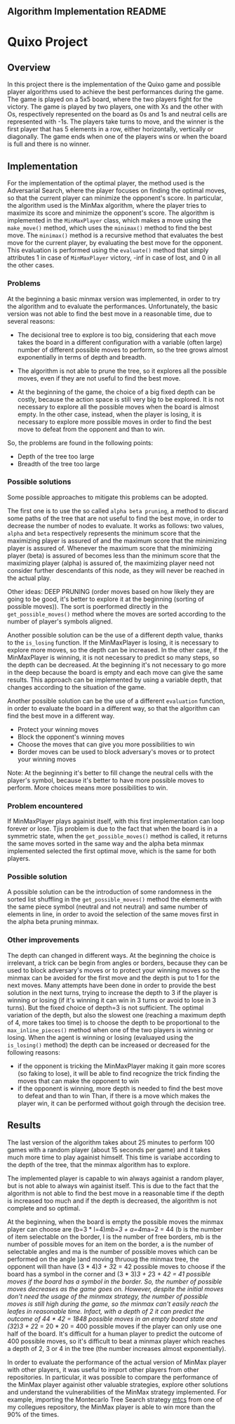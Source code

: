 ## Algorithm Implementation README

# Quixo Project

## Overview

In this project there is the implementation of the Quixo game and possible player algorithms used to achieve the best performances during the game. The game is played on a 5x5 board, where the two players fight for the victory. The game is played by two players, one with Xs and the other with Os, respectively represented on the board as 0s and 1s and neutral cells are represented with -1s. The players take turns to move, and the winner is the first player that has 5 elements in a row, either horizontally, vertically or diagonally. The game ends when one of the players wins or when the board is full and there is no winner.

## Implementation
For the implementation of the optimal player, the method used is the Adversarial Search, where the player focuses on finding the optimal moves, so that the current player can minimize the opponent's score. In particular, the algorithm used is the MinMax algorithm, where the player tries to maximize its score and minimize the opponent's score. The algorithm is implemented in the `MinMaxPlayer` class, which makes a move using the `make_move()` method, which uses the `minimax()` method to find the best move. The `minimax()` method is a recursive method that evaluates the best move for the current player, by evaluating the best move for the opponent. This evaluation is performed using the `evaluate()` method that simply attributes 1 in case of `MinMaxPlayer` victory, -inf in case of lost, and 0 in all the other cases.

### Problems
At the beginning a basic minmax version was implemented, in order to try the algorithm and to evaluate the performances. Unfortunately, the basic version was not able to find the best move in a reasonable time, due to several reasons:

* The decisional tree to explore is too big, considering that each move takes the board in a different configuration with a variable (often large) number of different possible moves to perform, so the tree grows almost exponentially in terms of depth and breadth.

* The algorithm is not able to prune the tree, so it explores all the possible moves, even if they are not useful to find the best move.

* At the beginning of the game, the choice of a big fixed depth can be costly, because the action space is still very big to be explored. It is not necessary to explore all the possible moves when the board is almost empty. In the other case, instead, when the player is losing, it is necessary to explore more possible moves in order to find the best move to defeat from the opponent and than to win.

So, the problems are found in the following points:

* Depth of the tree too large
* Breadth of the tree too large


### Possible solutions
Some possible approaches to mitigate this problems can be adopted.

The first one is to use the so called `alpha beta pruning`, a method to discard some paths of the tree that are not useful to find the best move, in order to decrease the number of nodes to evaluate. It works as follows: two values, `alpha` and `beta` respectively represents the minimum score that the maximizing player is assured of and the maximum score that the minimizing player is assured of. Whenever the maximum score that the minimizing player (beta) is assured of becomes less than the minimum score that the maximizing player (alpha) is assured of, the maximizing player need not consider further descendants of this node, as they will never be reached in the actual play.

Other ideas: DEEP PRUNING (order moves based on how likely they are going to be good, it's better to explore it at the beginning (sorting of possible moves)). The sort is poerformed directly in the `get_possible_moves()` method where the moves are sorted according to the number of player's symbols aligned.

Another possible solution can be the use of a different depth value, thanks to the `is_losing` function. If the MinMaxPlayer is losing, it is necessary to explore more moves, so the depth can be increased. In the other case, if the MinMaxPlayer is winning, it is not necessary to predict so many steps, so the depth can be decreased. At the beginning it's not necessary to go more in the deep because the board is empty and each move can give the same results. This approach can be implemented by using a variable depth, that changes according to the situation of the game.

Another possible solution can be the use of a different `evaluation` function, in order to evaluate the board in a different way, so that the algorithm can find the best move in a different way.
* Protect your winning moves
* Block the opponent's winning moves
* Choose the moves that can give you more possibilities to win
* Border moves can be used to block adversary's moves or to protect your winning moves


Note: At the beginning it's better to fill change the neutral cells with the player's symbol, because it's better to have more possible moves to perform. More choices means more possibilities to win.

### Problem encountered
If MinMaxPlayer plays againist itself, with this first implementation can loop forever or lose. Tjis problem is due to the fact that when the board is in a symmetric state, when the `get_possible_moves()` method is called, it returns the same moves sorted in the same way and the alpha beta minmax implemented selected the first optimal move, which is the same for both players.

### Possible solution
A possible solution can be the introduction of some randomness in the sorted list shuffling in the `get_possible_moves()` method the elements with the same piece symbol (neutral and not neutral) and same number of elements in line, in order to avoid the selection of the same moves first in the alpha beta pruning minmax. 

### Other improvements
The depth can changed in different ways. At the beginning the choice is irrelevant, a trick can be begin from angles or borders, because they can be used to block adversary's moves or to protect your winning moves so the minmax can be avoided for the first move and the depth is put to 1 for the next moves. Many attempts have been done in order to provide the best solution in the next turns, trying to increase the depth to 3 if the player is winning or losing (if it's winning it can win in 3 turns or avoid to lose in 3 turns). But the fixed choice of depth=3 is not sufficient. The optimal variation of the depth, but also the slowest one (reaching a maximum depth of 4, more takes too time) is to choose the depth to be proportional to the `max_inline_pieces()` method when one of the two players is winning or losing. When the agent is winning or losing (evaluayed using the `is_losing()` method) the depth can be increased or decreased for the following reasons:
* if the opponent is tricking the MinMaxPlayer making it gain more scores (so faking to lose), it will be able to find recognize the trick finding the moves that can make the opponent to win
* if the opponent is winning, more depth is needed to find the best move to defeat and than to win
Than, if there is a move which makes the player win, it can be performed without goigh through the decision tree.

<!-- 
Potrei anche provare a salvare da qualche parte dei pezzi di albero se possono essere riciclati => Non utile perche se vado piu in profondita non posso riutilizzare i pezzi di albero gia esplorati.
 -->

## Results

The last version of the algorithm takes about 25 minutes to perform 100 games with a random player (about 15 seconds per game) and it takes much more time to play againist himself. This time is variabe according to the depth of the tree, that the minmax algorithm has to explore.

The implemented player is capable to win always againist a random player, but is not able to always win againist itself. This is due to the fact that the algorithm is not able to find the best move in a reasonable time if the depth is increased too much and if the depth is decreased, the algorithm is not complete and so optimal.

At the beginning, when the board is empty the possible moves the minmax player can choose are (b=3 * l=4)*mb=3 + a=4*ma=2 = 44 (b is the number of item selectable on the border, l is the number of free borders, mb is the number of possible moves for an item on the border, a is the number of selectable angles and ma is the number of possible moves which can be performed on the angle )and moving thruoug the minmax tree, the opponent will than have (3 * 4)*3 + 3*2 = 42 possible moves to choose if the board has a symbol in the corner and (3 * 3)*3 + 2*3 + 4*2 = 41 possible moves if the board has a symbol in the border. So, the number of possible moves decreases as the game goes on. However, despite the initial moves don't need the usage of the minmax strategy, the number of possible moves is still high during the game, so  the minmax can't easily reach the leafes in reasonable time. Infact, with a depth of 2 it can predict the outcome of 44 * 42 = 1848 possible moves in an empty board state and (3*2)*3 + 2*2 = 20 * 20 = 400 possible moves if the player can only use one half of the board. It's difficult for a human player to predict the outcome of 400 possible moves, so it's difficult to beat a minmax player which reaches a depth of 2, 3 or 4 in the tree (the number increases almost exponentially).

In order to evaluate the performance of the actual version of MinMax player with other players, it was useful to import other players from other repositories. In particular, it was possible to compare the performance of the MinMax player againist other valuable strategies, explore other solutions and understand the vulnerabilities of the MinMax strategy implemented.
For example, importing the Montecarlo Tree Search strategy [mtcs](https://github.com/fgiacome/compint/blob/main/quixo/mcts.py) from one of my collegues repository, the MinMax player is able to win more than the 90% of the times.